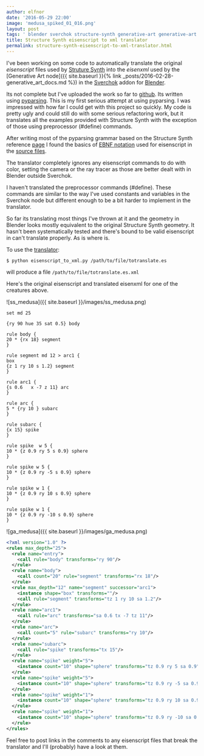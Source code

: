 ```yaml
---
author: elfnor
date: '2016-05-29 22:00'
image: 'medusa_spiked_01_016.png'
layout: post
tags: ' blender sverchok structure-synth generative-art generative-art'
title: Structure Synth eisenscript to xml translator
permalink: structure-synth-eisenscript-to-xml-translator.html
---
```


I\'ve been working on some code to automatically translate the original *eisenscript* files used by [Struture Synth](http://structuresynth.sourceforge.net/) into the *eisenxml* used by the [Generative Art node]({{ site.baseurl }}{% link _posts/2016-02-28-generative_art_docs.md %}) in the [Sverchok](https://github.com/nortikin/sverchok) addon for [Blender](https://www.blender.org/).

Its not complete but I\'ve uploaded the work so far to [github](https://github.com/elfnor/generative-art-examples/blob/master/eisenscript_to_xml.py). Its written using [pyparsing](http://pyparsing.wikispaces.com/). This is my first serious attempt at using pyparsing. I was impressed with how far I could get with this project so quickly. My code is pretty ugly and could still do with some serious refactoring work, but it translates all the examples provided with Structure Synth with the exception of those using preprocessor (\#define) commands.

After writing most of the pyparsing grammar based on the Structure Synth reference [page](http://structuresynth.sourceforge.net/reference.php) I found the basics of [EBNF notation](https://en.wikipedia.org/wiki/Extended_Backus%E2%80%93Naur_Form) used for eisenscript in the [source files](https://sourceforge.net/p/structuresynth/code/HEAD/tree/trunk/notes.txt#l48).

The translator completely ignores any eisenscript commands to do with color, setting the camera or the ray tracer as those are better dealt with in Blender outside Sverchok.

I haven\'t translated the preprocessor commands (\#define). These commands are similar to the way I\'ve used constants and variables in the Sverchok node but different enough to be a bit harder to implement in the translator.

So far its translating most things I\'ve thrown at it and the geometry in Blender looks mostly equivalent to the original Structure Synth geometry. It hasn\'t been systematically tested and there\'s bound to be valid eisenscript in can\'t translate properly. As is where is.

To use the [translator](https://github.com/elfnor/generative-art-examples/blob/master/eisenscript_to_xml.py):

    $ python eisenscript_to_xml.py /path/to/file/totranslate.es

will produce a file `/path/to/file/totranslate.es.xml`

Here\'s the original eisenscript and translated eisenxml for one of the creatures above.

![ss_medusa]({{ site.baseurl }}/images/ss_medusa.png)

    set md 25

    {ry 90 hue 35 sat 0.5} body

    rule body {
    20 * {rx 18} segment
    }

    rule segment md 12 > arc1 {
    box
    {z 1 ry 10 s 1.2} segment
    }

    rule arc1 {
    {s 0.6   x -7 z 11} arc
    }

    rule arc {
    5 * {ry 10 } subarc
    }

    rule subarc {
    {x 15} spike
    }

    rule spike  w 5 {
    10 * {z 0.9 ry 5 s 0.9} sphere
    }

    rule spike w 5 {
    10 * {z 0.9 ry -5 s 0.9} sphere
    }

    rule spike w 1 {
    10 * {z 0.9 ry 10 s 0.9} sphere
    }

    rule spike w 1 {
    10 * {z 0.9 ry -10 s 0.9} sphere
    }

![ga_medusa]({{ site.baseurl }}/images/ga_medusa.png)

```xml
<?xml version="1.0" ?>
<rules max_depth="25">
  <rule name="entry">
    <call rule="body" transforms="ry 90"/>
  </rule>
  <rule name="body">
    <call count="20" rule="segment" transforms="rx 18"/>
  </rule>
  <rule max_depth="12" name="segment" successor="arc1">
    <instance shape="box" transforms=""/>
    <call rule="segment" transforms="tz 1 ry 10 sa 1.2"/>
  </rule>
  <rule name="arc1">
    <call rule="arc" transforms="sa 0.6 tx -7 tz 11"/>
  </rule>
  <rule name="arc">
    <call count="5" rule="subarc" transforms="ry 10"/>
  </rule>
  <rule name="subarc">
    <call rule="spike" transforms="tx 15"/>
  </rule>
  <rule name="spike" weight="5">
    <instance count="10" shape="sphere" transforms="tz 0.9 ry 5 sa 0.9"/>
  </rule>
  <rule name="spike" weight="5">
    <instance count="10" shape="sphere" transforms="tz 0.9 ry -5 sa 0.9"/>
  </rule>
  <rule name="spike" weight="1">
    <instance count="10" shape="sphere" transforms="tz 0.9 ry 10 sa 0.9"/>
  </rule>
  <rule name="spike" weight="1">
    <instance count="10" shape="sphere" transforms="tz 0.9 ry -10 sa 0.9"/>
  </rule>
</rules>
```

Feel free to post links in the comments to any eisenscript files that break the translator and I\'ll (probably) have a look at them.
